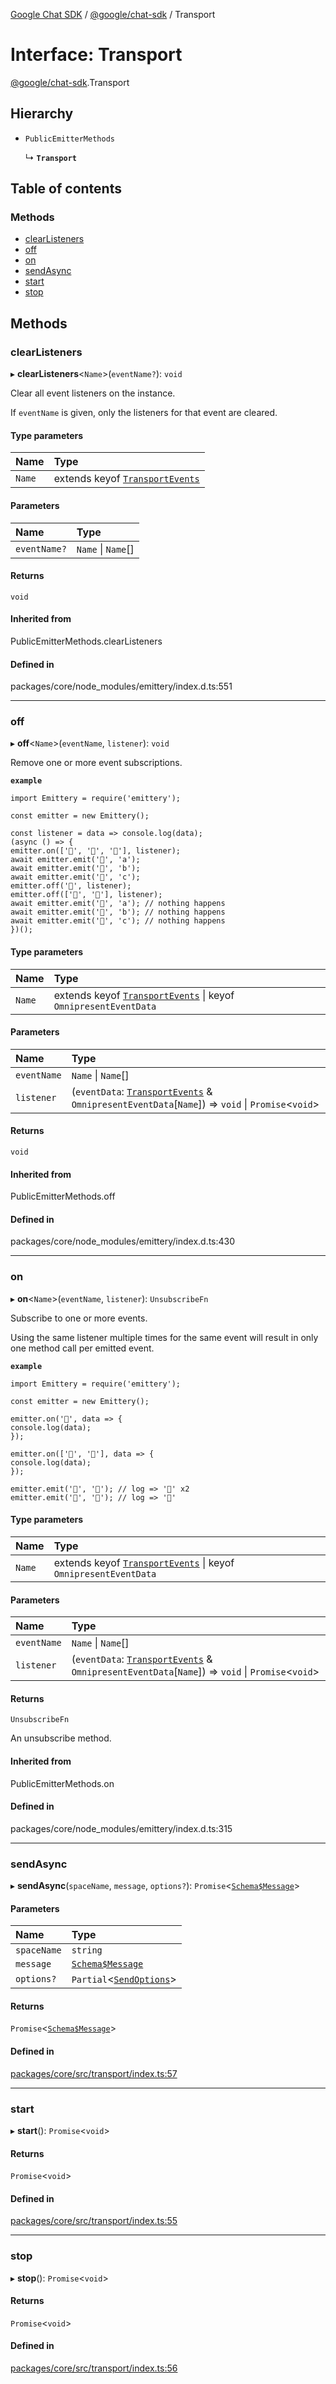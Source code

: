 [Google Chat SDK](../README.md) / [@google/chat-sdk](../modules/google_chat_sdk.md) / Transport

# Interface: Transport

[@google/chat-sdk](../modules/google_chat_sdk.md).Transport

## Hierarchy

- `PublicEmitterMethods`

  ↳ **`Transport`**

## Table of contents

### Methods

- [clearListeners](google_chat_sdk.Transport.md#clearlisteners)
- [off](google_chat_sdk.Transport.md#off)
- [on](google_chat_sdk.Transport.md#on)
- [sendAsync](google_chat_sdk.Transport.md#sendasync)
- [start](google_chat_sdk.Transport.md#start)
- [stop](google_chat_sdk.Transport.md#stop)

## Methods

### clearListeners

▸ **clearListeners**<`Name`\>(`eventName?`): `void`

Clear all event listeners on the instance.

If `eventName` is given, only the listeners for that event are cleared.

#### Type parameters

| Name | Type |
| :------ | :------ |
| `Name` | extends keyof [`TransportEvents`](google_chat_sdk.TransportEvents.md) |

#### Parameters

| Name | Type |
| :------ | :------ |
| `eventName?` | `Name` \| `Name`[] |

#### Returns

`void`

#### Inherited from

PublicEmitterMethods.clearListeners

#### Defined in

packages/core/node_modules/emittery/index.d.ts:551

___

### off

▸ **off**<`Name`\>(`eventName`, `listener`): `void`

Remove one or more event subscriptions.

**`example`**
```
import Emittery = require('emittery');

const emitter = new Emittery();

const listener = data => console.log(data);
(async () => {
emitter.on(['🦄', '🐶', '🦊'], listener);
await emitter.emit('🦄', 'a');
await emitter.emit('🐶', 'b');
await emitter.emit('🦊', 'c');
emitter.off('🦄', listener);
emitter.off(['🐶', '🦊'], listener);
await emitter.emit('🦄', 'a'); // nothing happens
await emitter.emit('🐶', 'b'); // nothing happens
await emitter.emit('🦊', 'c'); // nothing happens
})();
```

#### Type parameters

| Name | Type |
| :------ | :------ |
| `Name` | extends keyof [`TransportEvents`](google_chat_sdk.TransportEvents.md) \| keyof `OmnipresentEventData` |

#### Parameters

| Name | Type |
| :------ | :------ |
| `eventName` | `Name` \| `Name`[] |
| `listener` | (`eventData`: [`TransportEvents`](google_chat_sdk.TransportEvents.md) & `OmnipresentEventData`[`Name`]) => `void` \| `Promise`<`void`\> |

#### Returns

`void`

#### Inherited from

PublicEmitterMethods.off

#### Defined in

packages/core/node_modules/emittery/index.d.ts:430

___

### on

▸ **on**<`Name`\>(`eventName`, `listener`): `UnsubscribeFn`

Subscribe to one or more events.

Using the same listener multiple times for the same event will result in only one method call per emitted event.

**`example`**
```
import Emittery = require('emittery');

const emitter = new Emittery();

emitter.on('🦄', data => {
console.log(data);
});

emitter.on(['🦄', '🐶'], data => {
console.log(data);
});

emitter.emit('🦄', '🌈'); // log => '🌈' x2
emitter.emit('🐶', '🍖'); // log => '🍖'
```

#### Type parameters

| Name | Type |
| :------ | :------ |
| `Name` | extends keyof [`TransportEvents`](google_chat_sdk.TransportEvents.md) \| keyof `OmnipresentEventData` |

#### Parameters

| Name | Type |
| :------ | :------ |
| `eventName` | `Name` \| `Name`[] |
| `listener` | (`eventData`: [`TransportEvents`](google_chat_sdk.TransportEvents.md) & `OmnipresentEventData`[`Name`]) => `void` \| `Promise`<`void`\> |

#### Returns

`UnsubscribeFn`

An unsubscribe method.

#### Inherited from

PublicEmitterMethods.on

#### Defined in

packages/core/node_modules/emittery/index.d.ts:315

___

### sendAsync

▸ **sendAsync**(`spaceName`, `message`, `options?`): `Promise`<[`Schema$Message`](google_chat_sdk.chat_v1.Schema_Message.md)\>

#### Parameters

| Name | Type |
| :------ | :------ |
| `spaceName` | `string` |
| `message` | [`Schema$Message`](google_chat_sdk.chat_v1.Schema_Message.md) |
| `options?` | `Partial`<[`SendOptions`](google_chat_sdk.SendOptions.md)\> |

#### Returns

`Promise`<[`Schema$Message`](google_chat_sdk.chat_v1.Schema_Message.md)\>

#### Defined in

[packages/core/src/transport/index.ts:57](https://github.com/googlestaging/chat-framework-nodejs/blob/1a0ee86/packages/core/src/transport/index.ts#L57)

___

### start

▸ **start**(): `Promise`<`void`\>

#### Returns

`Promise`<`void`\>

#### Defined in

[packages/core/src/transport/index.ts:55](https://github.com/googlestaging/chat-framework-nodejs/blob/1a0ee86/packages/core/src/transport/index.ts#L55)

___

### stop

▸ **stop**(): `Promise`<`void`\>

#### Returns

`Promise`<`void`\>

#### Defined in

[packages/core/src/transport/index.ts:56](https://github.com/googlestaging/chat-framework-nodejs/blob/1a0ee86/packages/core/src/transport/index.ts#L56)
